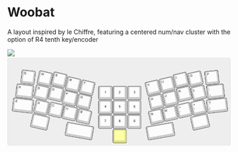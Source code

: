 # Woobat

A layout inspired by le Chiffre, featuring a centered num/nav cluster with the option of R4 tenth key/encoder 

<img src="https://assets.pokemon.com/assets/cms2/img/pokedex/full/527.png">

<center>
  <img src="https://raw.githubusercontent.com/lurkcobain/Woobat/master/woobat.png">
</center>
